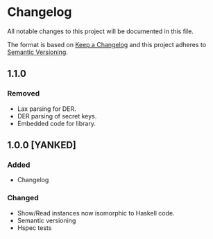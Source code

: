 # Changelog
All notable changes to this project will be documented in this file.

The format is based on [Keep a Changelog](http://keepachangelog.com/en/1.0.0/)
and this project adheres to [Semantic Versioning](http://semver.org/spec/v2.0.0.html).

## 1.1.0
### Removed
- Lax parsing for DER.
- DER parsing of secret keys.
- Embedded code for library.

## 1.0.0 [YANKED]
### Added
- Changelog

### Changed
- Show/Read instances now isomorphic to Haskell code.
- Semantic versioning
- Hspec tests
